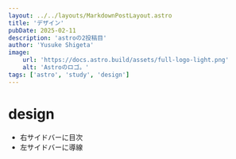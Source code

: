 ```yaml
---
layout: ../../layouts/MarkdownPostLayout.astro
title: 'デザイン'
pubDate: 2025-02-11
description: 'astroの2投稿目'
author: 'Yusuke Shigeta'
image:
    url: 'https://docs.astro.build/assets/full-logo-light.png'
    alt: 'Astroのロゴ。'
tags: ['astro', 'study', 'design']
---
```

# design
- 右サイドバーに目次
- 左サイドバーに導線